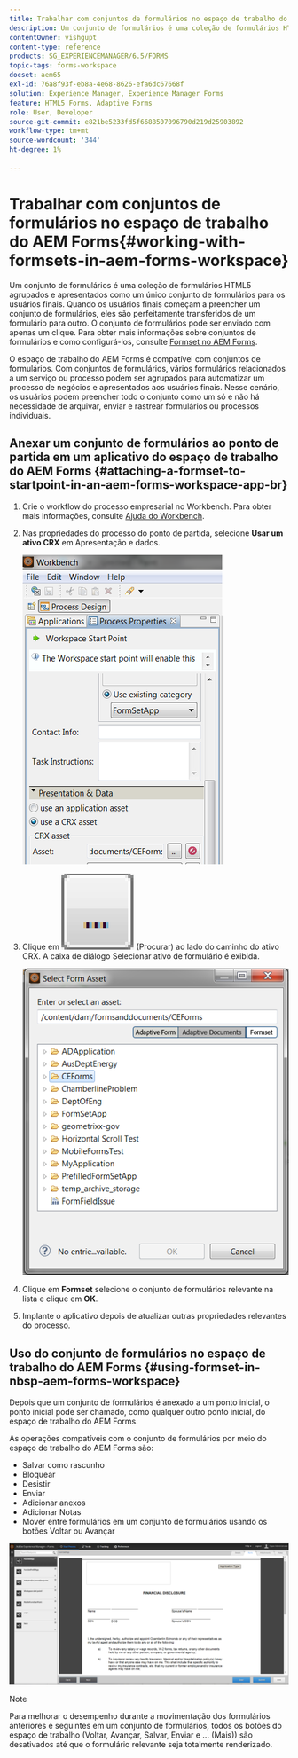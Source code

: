 ```yaml
---
title: Trabalhar com conjuntos de formulários no espaço de trabalho do AEM Forms
description: Um conjunto de formulários é uma coleção de formulários HTML5 agrupados e apresentados como um único conjunto de formulários para os usuários finais. Saiba como trabalhar com conjuntos de formulários no espaço de trabalho do AEM Forms.
contentOwner: vishgupt
content-type: reference
products: SG_EXPERIENCEMANAGER/6.5/FORMS
topic-tags: forms-workspace
docset: aem65
exl-id: 76a8f93f-eb8a-4e68-8626-efa6dc67668f
solution: Experience Manager, Experience Manager Forms
feature: HTML5 Forms, Adaptive Forms
role: User, Developer
source-git-commit: e821be5233fd5f6688507096790d219d25903892
workflow-type: tm+mt
source-wordcount: '344'
ht-degree: 1%

---
```


# Trabalhar com conjuntos de formulários no espaço de trabalho do AEM Forms{#working-with-formsets-in-aem-forms-workspace}

Um conjunto de formulários é uma coleção de formulários HTML5 agrupados e apresentados como um único conjunto de formulários para os usuários finais. Quando os usuários finais começam a preencher um conjunto de formulários, eles são perfeitamente transferidos de um formulário para outro. O conjunto de formulários pode ser enviado com apenas um clique. Para obter mais informações sobre conjuntos de formulários e como configurá-los, consulte [Formset no AEM Forms](../../forms/using/formset-in-aem-forms.md).

O espaço de trabalho do AEM Forms é compatível com conjuntos de formulários. Com conjuntos de formulários, vários formulários relacionados a um serviço ou processo podem ser agrupados para automatizar um processo de negócios e apresentados aos usuários finais. Nesse cenário, os usuários podem preencher todo o conjunto como um só e não há necessidade de arquivar, enviar e rastrear formulários ou processos individuais.

## Anexar um conjunto de formulários ao ponto de partida em um aplicativo do espaço de trabalho do AEM Forms {#attaching-a-formset-to-startpoint-in-an-aem-forms-workspace-app-br}

1. Crie o workflow do processo empresarial no Workbench. Para obter mais informações, consulte [Ajuda do Workbench](https://www.adobe.com/go/learn_aemforms_workbench_63).
1. Nas propriedades do processo do ponto de partida, selecione **Usar um ativo CRX** em Apresentação e dados.

   ![1-3](assets/1-3.png)

1. Clique em ![navegar](assets/browse.png) (Procurar) ao lado do caminho do ativo CRX. A caixa de diálogo Selecionar ativo de formulário é exibida.

   ![2-1](assets/2-1.png)

1. Clique em **Formset** selecione o conjunto de formulários relevante na lista e clique em **OK**.

1. Implante o aplicativo depois de atualizar outras propriedades relevantes do processo.

## Uso do conjunto de formulários no espaço de trabalho do AEM Forms {#using-formset-in-nbsp-aem-forms-workspace}

Depois que um conjunto de formulários é anexado a um ponto inicial, o ponto inicial pode ser chamado, como qualquer outro ponto inicial, do espaço de trabalho do AEM Forms.

As operações compatíveis com o conjunto de formulários por meio do espaço de trabalho do AEM Forms são:

* Salvar como rascunho
* Bloquear
* Desistir
* Enviar
* Adicionar anexos
* Adicionar Notas
* Mover entre formulários em um conjunto de formulários usando os botões Voltar ou Avançar

![3-1](assets/3-1.png)

>[!NOTE]
>
>Para melhorar o desempenho durante a movimentação dos formulários anteriores e seguintes em um conjunto de formulários, todos os botões do espaço de trabalho (Voltar, Avançar, Salvar, Enviar e ... (Mais)) são desativados até que o formulário relevante seja totalmente renderizado.
